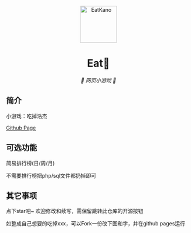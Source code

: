 <p align="center">
  <a href="https://xtsat.github.io/EatYS/"><img src="https://github.com/XTsat/EatYS/blob/main/static/image/ClickBefore-药水.png?raw=true" width="100" height="100" alt="EatKano"></a>
</p>
<div align="center">

# Eat💊

_🦌 网页小游戏 🥛_

</div>


## 简介

小游戏：吃掉浩杰


[Github Page](https://xtsat.github.io/EatYS/index.html)

## 可选功能

简易排行榜(日/周/月)

不需要排行榜把php/sql文件都扔掉即可

## 其它事项

点下star吧~ 欢迎修改和续写，需保留跳转此仓库的开源按钮

如整成自己想要的吃掉xxx，可以Fork一份改下图和字，并在github pages运行
